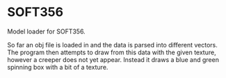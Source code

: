 # SOFT356
Model loader for SOFT356.

So far an obj file is loaded in and the data is parsed into different vectors. The program then attempts to draw from this data with the given texture, however a creeper does not yet appear. Instead it draws a blue and green spinning box with a bit of a texture.
